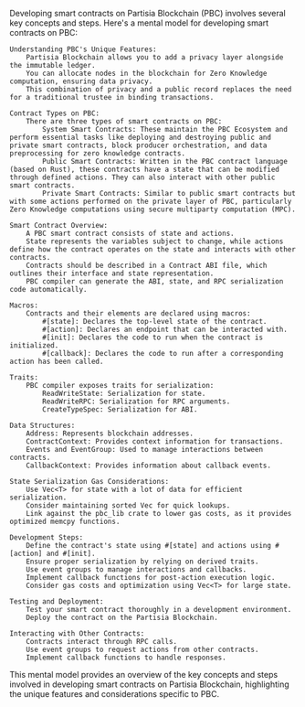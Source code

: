 Developing smart contracts on Partisia Blockchain (PBC) involves several key concepts and steps. Here's a mental model for developing smart contracts on PBC:

    Understanding PBC's Unique Features:
        Partisia Blockchain allows you to add a privacy layer alongside the immutable ledger.
        You can allocate nodes in the blockchain for Zero Knowledge computation, ensuring data privacy.
        This combination of privacy and a public record replaces the need for a traditional trustee in binding transactions.

    Contract Types on PBC:
        There are three types of smart contracts on PBC:
            System Smart Contracts: These maintain the PBC Ecosystem and perform essential tasks like deploying and destroying public and private smart contracts, block producer orchestration, and data preprocessing for zero knowledge contracts.
            Public Smart Contracts: Written in the PBC contract language (based on Rust), these contracts have a state that can be modified through defined actions. They can also interact with other public smart contracts.
            Private Smart Contracts: Similar to public smart contracts but with some actions performed on the private layer of PBC, particularly Zero Knowledge computations using secure multiparty computation (MPC).

    Smart Contract Overview:
        A PBC smart contract consists of state and actions.
        State represents the variables subject to change, while actions define how the contract operates on the state and interacts with other contracts.
        Contracts should be described in a Contract ABI file, which outlines their interface and state representation.
        PBC compiler can generate the ABI, state, and RPC serialization code automatically.

    Macros:
        Contracts and their elements are declared using macros:
            #[state]: Declares the top-level state of the contract.
            #[action]: Declares an endpoint that can be interacted with.
            #[init]: Declares the code to run when the contract is initialized.
            #[callback]: Declares the code to run after a corresponding action has been called.

    Traits:
        PBC compiler exposes traits for serialization:
            ReadWriteState: Serialization for state.
            ReadWriteRPC: Serialization for RPC arguments.
            CreateTypeSpec: Serialization for ABI.

    Data Structures:
        Address: Represents blockchain addresses.
        ContractContext: Provides context information for transactions.
        Events and EventGroup: Used to manage interactions between contracts.
        CallbackContext: Provides information about callback events.

    State Serialization Gas Considerations:
        Use Vec<T> for state with a lot of data for efficient serialization.
        Consider maintaining sorted Vec for quick lookups.
        Link against the pbc_lib crate to lower gas costs, as it provides optimized memcpy functions.

    Development Steps:
        Define the contract's state using #[state] and actions using #[action] and #[init].
        Ensure proper serialization by relying on derived traits.
        Use event groups to manage interactions and callbacks.
        Implement callback functions for post-action execution logic.
        Consider gas costs and optimization using Vec<T> for large state.

    Testing and Deployment:
        Test your smart contract thoroughly in a development environment.
        Deploy the contract on the Partisia Blockchain.

    Interacting with Other Contracts:
        Contracts interact through RPC calls.
        Use event groups to request actions from other contracts.
        Implement callback functions to handle responses.

This mental model provides an overview of the key concepts and steps involved in developing smart contracts on Partisia Blockchain, highlighting the unique features and considerations specific to PBC.